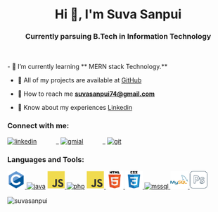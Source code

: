 <h1 align="center">Hi 👋, I'm Suva Sanpui</h1>
<h3 align="center">Currently parsuing B.Tech in Information Technology</h3>

<br>
<br>
- 🌱 I’m currently learning ** MERN stack Technology.**

- 🌱 All of my projects are available at [GitHub](https://github.com/suvasanpui)

- 🌱 How to reach me **suvasanpui74@gmail.com**

- 🌱 Know about my experiences [Linkedin](https://www.linkedin.com/in/suva-sanpui-1668b2231/)

<h3 align="left">Connect with me:</h3>

<p align="left">
<a href="https://www.linkedin.com/in/suva-sanpui-1668b2231/" target="_blank" style="margin-right:40px; display: inline-block;"><img src="https://github.com/user-attachments/assets/0dab6c0a-8aa3-4281-b304-3806a1e9e839" alt="linkedin" height="40" width="40"/></a> _ <a href="mailto:suvasanpui74@gmail.com" target="_blank" style="margin-right:40px; display: inline-block;"><img src="https://github.com/user-attachments/assets/2e3d3950-5f24-403c-acd1-ec19dc4c87d2" alt="gmial" height="40" width="40"/></a> _ <a href="https://github.com/suvasanpui" target="_blank" style="margin-right: 10px;"><img src="https://github.com/user-attachments/assets/10463823-e805-4b70-bd2c-5273776fcd50" alt="git" height="40" width="40"/></a></p>
  

<h3 align="left">Languages and Tools:</h3>
<p align="left"> <a href="#" target="_blank" rel="noreferrer"> <img src="https://raw.githubusercontent.com/devicons/devicon/master/icons/c/c-original.svg" alt="c" width="40" height="40"/> </a> <a href="#" target="_blank" rel="noreferrer"> <img src="https://github.com/user-attachments/assets/e462ce1c-3e91-4435-b26d-0832477ab33f" alt="java" width="40" height="40"/></a> <a href="#" target="_blank" rel="noreferrer"> <img src="https://raw.githubusercontent.com/devicons/devicon/master/icons/javascript/javascript-original.svg" alt="javascript" width="40" height="40"/> </a> <a href="#" target="_blank" rel="noreferrer"> <img src="https://github.com/user-attachments/assets/fbe0b763-acf3-4b32-941a-677c8ae4a640" alt="php" width="40" height="40"/></a> <a href="#" target="_blank" rel="noreferrer"> <img src="https://raw.githubusercontent.com/devicons/devicon/master/icons/javascript/javascript-original.svg" alt="javascript" width="40" height="40"/> </a>  <a href="https://www.w3.org/html/" target="_blank" rel="noreferrer"> <img src="https://raw.githubusercontent.com/devicons/devicon/master/icons/html5/html5-original-wordmark.svg" alt="html5" width="40" height="40"/> </a> <a href="#" target="_blank" rel="noreferrer"> <img src="https://raw.githubusercontent.com/devicons/devicon/master/icons/css3/css3-original-wordmark.svg" alt="css3" width="40" height="40"/> </a>  <a href="https://www.microsoft.com/en-us/sql-server" target="_blank" rel="noreferrer"> <img src="https://www.svgrepo.com/show/303229/microsoft-sql-server-logo.svg" alt="mssql" width="40" height="40"/> </a> <a href="https://www.mysql.com/" target="_blank" rel="noreferrer"> <img src="https://raw.githubusercontent.com/devicons/devicon/master/icons/mysql/mysql-original-wordmark.svg" alt="mysql" width="40" height="40"/> </a> <a href="https://www.photoshop.com/en" target="_blank" rel="noreferrer"> <img src="https://raw.githubusercontent.com/devicons/devicon/master/icons/photoshop/photoshop-line.svg" alt="photoshop" width="40" height="40"/> </a> </p>

<p><img align="center" src="https://github-readme-stats.vercel.app/api/top-langs?username=suvasanpui&show_icons=true&locale=en&layout=compact" alt="suvasanpui" /></p>
